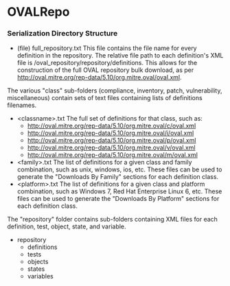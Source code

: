 # OVALRepo

### Serialization Directory Structure
* (file) full_repository.txt
	This file contains the file name for every definition in the repository.  The relative file path to each definition's XML file is /oval_repository/repository/definitions.  This allows for the construction of the full OVAL repository bulk download, as per http://oval.mitre.org/rep-data/5.10/org.mitre.oval/oval.xml.

The various "class" sub-folders (compliance, inventory, patch, vulnerability, miscellaneous) contain sets of text files containing lists of definitions filenames.
* \<classname\>.txt
	The full set of definitions for that class, such as:
	- http://oval.mitre.org/rep-data/5.10/org.mitre.oval/c/oval.xml
	- http://oval.mitre.org/rep-data/5.10/org.mitre.oval/i/oval.xml
	- http://oval.mitre.org/rep-data/5.10/org.mitre.oval/p/oval.xml
	- http://oval.mitre.org/rep-data/5.10/org.mitre.oval/v/oval.xml
	- http://oval.mitre.org/rep-data/5.10/org.mitre.oval/m/oval.xml
* \<family\>.txt
	The list of definitions for a given class and family combination, such as unix, windows, ios, etc.  These files can be used to generate the "Downloads By Family" sections for each definition class.
* \<platform\>.txt
	The list of definitions for a given class and platform combination, such as Windows 7, Red Hat Enterprise Linux 6, etc.  These files can be used to generate the "Downloads By Platform" sections for each definition class.

The "repository" folder contains sub-folders containing XML files for each definition, test, object, state, and variable.
* repository
	- definitions
	- tests
	- objects
	- states
	- variables
	
